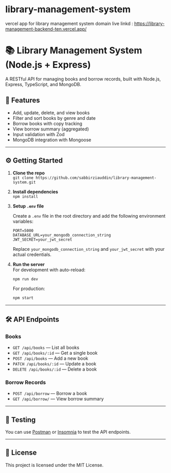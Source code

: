 # library-management-system

vercel app for library management system domain live linkd :
https://library-management-backend-ten.vercel.app/


# 📚 Library Management System (Node.js + Express)
A RESTful API for managing books and borrow records, built with Node.js, Express, TypeScript, and MongoDB.

## 🚀 Features

- Add, update, delete, and view books
- Filter and sort books by genre and date
- Borrow books with copy tracking
- View borrow summary (aggregated)
- Input validation with Zod
- MongoDB integration with Mongoose

---

## ⚙️ Getting Started

1. **Clone the repo**  
   `git clone https://github.com/sabbirziauddin/library-management-system.git`
   

2. **Install dependencies**  
   `npm install`

3. **Setup `.env` file**
   
   Create a `.env` file in the root directory and add the following environment variables:

   ```env
   PORT=5000
   DATABASE_URL=your_mongodb_connection_string
   JWT_SECRET=your_jwt_secret
   ```

   Replace `your_mongodb_connection_string` and `your_jwt_secret` with your actual credentials.

4. **Run the server**  
   For development with auto-reload:
   ```bash
   npm run dev
   ```
   For production:
   ```bash
   npm start
   ```

---

## 🛠️ API Endpoints

### Books

- `GET /api/books` — List all books
- `GET /api/books/:id` — Get a single book
- `POST /api/books` — Add a new book
- `PATCH /api/books/:id` — Update a book
- `DELETE /api/books/:id` — Delete a book

### Borrow Records

- `POST /api/borrow` — Borrow a book
- `GET /api/borrow/` — View borrow summary

---

## 🧪 Testing

You can use [Postman](https://www.postman.com/) or [Insomnia](https://insomnia.rest/) to test the API endpoints.

---

## 📄 License

This project is licensed under the MIT License.
